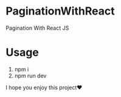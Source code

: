 # PaginationWithReact
Pagination With React JS

# Usage
1. npm i
2. npm run dev 

I hope you enjoy this project❤️
